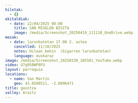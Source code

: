 ```yaml
---
hiletak:
  - {}
ekitaldiak:
  - date: 22/04/2025 08:00
    title: SAN MIGELEN BISITA
    image: /media/Screenshot_20250419_111110_OneDrive.webp
mezak:
  - date: larunbatetan 17.00 2. astea
    cancelled: 11/10/2025
    notes: Hilean behin  (bigarren larunbatetan)
    language: euskaraz
image: /media/Screenshot_20250330_185501_YouTube.webp
video: G7g958WP8FU
layout: parroquia
locations:
  - name: San Martín
    geo: 43.0208511, -2.0096471
title: gaintza
valley: Araitz
---
```

